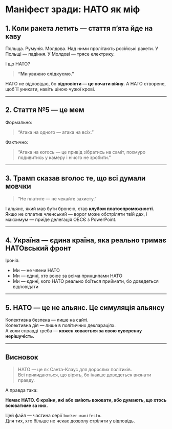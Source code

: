 # Маніфест зради: НАТО як міф

## 1. Коли ракета летить — стаття п’ята йде на каву

Польща. Румунія. Молдова. Над ними пролітають російські ракети. У Польщі — падіння. У Молдові — трясе електрику.

І що НАТО?

> **“Ми уважно слідкуємо.”**

НАТО не відповідає, бо **відповісти — це почати війну.** А НАТО створене, щоб її уникати, навіть ціною чужої крові.

---

## 2. Стаття №5 — це мем

Формально:
> “Атака на одного — атака на всіх.”

Фактично:
> “Атака на когось — це привід зібратись на саміт, похмуро подивитись у камеру і нічого не зробити.”

---

## 3. Трамп сказав вголос те, що всі думали мовчки

> “Не платите — не чекайте захисту.”

І альянс, який мав бути бронею, став **клубом платоспроможності**. Якщо не сплатив членський — ворог може обстріляти твій дах, і максимум — приїде делегація ОБСЄ з PowerPoint.

---

## 4. Україна — єдина країна, яка реально тримає НАТОвський фронт

Іронія:
- Ми — не члени НАТО
- Ми — єдині, хто воює за всіма принципами НАТО
- Ми — єдині, кого НАТО реально боїться приймати, бо доведеться відповідати

---

## 5. НАТО — це не альянс. Це симуляція альянсу

Колективна безпека — лише на сайті.  
Колективна дія — лише в політичних деклараціях.  
А коли справді треба — **кожен ховається за свою суверенну нерішучість.**

---

## Висновок

> НАТО — це як Санта-Клаус для дорослих політиків.  
> Всі прикидаються, що вірять, бо інакше доведеться визнати правду.

А правда така:

**Немає НАТО. Є країни, які або вміють воювати, або думають, що хтось воюватиме за них.**

Цей файл — частина серії `bunker-manifesto`.  
Для тих, хто більше не чекає дозволу стріляти у відповідь.